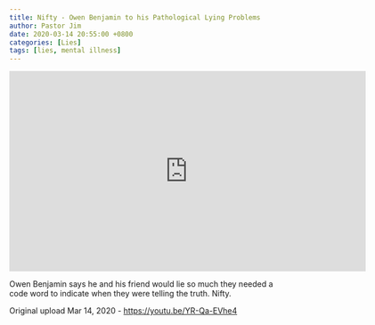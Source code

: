 ```yaml
---
title: Nifty - Owen Benjamin to his Pathological Lying Problems
author: Pastor Jim
date: 2020-03-14 20:55:00 +0800
categories: [Lies]
tags: [lies, mental illness]
---
```




<iframe width="640" height="360" scrolling="no" frameborder="0" style="border: none;" src="https://www.bitchute.com/embed/KpmT05KyJaki/"></iframe>

Owen Benjamin says he and his friend would lie so much they needed a code word to indicate when they were telling the truth. Nifty.





Original upload Mar 14, 2020 - https://youtu.be/YR-Qa-EVhe4